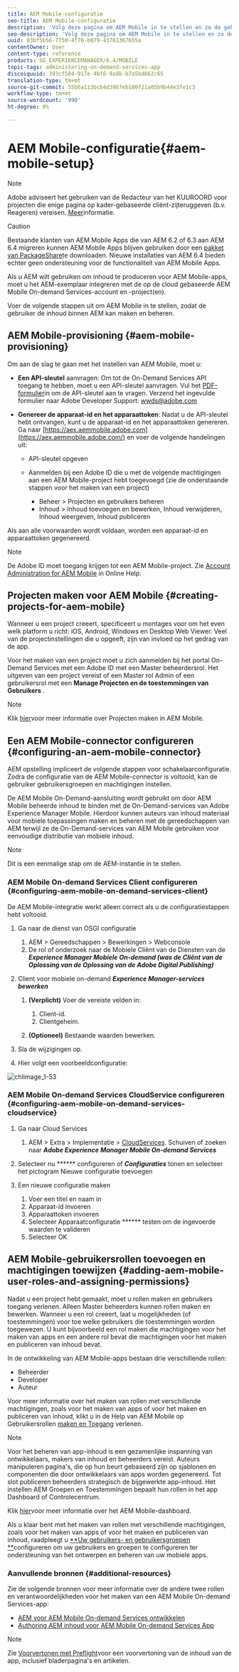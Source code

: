 ```yaml
---
title: AEM Mobile-configuratie
seo-title: AEM Mobile-configuratie
description: 'Volg deze pagina om AEM Mobile in te stellen en zo de gebruiker de inhoud binnen AEM te maken en te beheren. Deze pagina biedt informatie over het integreren van de AEM instantie met de op cloud gebaseerde AEM Mobile On-demand Services-account en -project(en). '
seo-description: 'Volg deze pagina om AEM Mobile in te stellen en zo de gebruiker de inhoud binnen AEM te maken en te beheren. Deze pagina biedt informatie over het integreren van de AEM instantie met de op cloud gebaseerde AEM Mobile On-demand Services-account en -project(en). '
uuid: 03bf5b56-7750-4f76-b079-43761367655a
contentOwner: User
content-type: reference
products: SG_EXPERIENCEMANAGER/6.4/MOBILE
topic-tags: administering-on-demand-services-app
discoiquuid: 393cf504-917e-4bf6-9a8b-b7a5bd862c65
translation-type: tm+mt
source-git-commit: 55b6a113bcb4d39b7eb100f21a05b9b44e3fe1c3
workflow-type: tm+mt
source-wordcount: '990'
ht-degree: 0%

---
```



# AEM Mobile-configuratie{#aem-mobile-setup}

>[!NOTE]
>
>Adobe adviseert het gebruiken van de Redacteur van het KUUROORD voor projecten die enige pagina op kader-gebaseerde cliënt-zijteruggeven (b.v. Reageren) vereisen. [Meer](/help/sites-developing/spa-overview.md)informatie.

>[!CAUTION]
>
>Bestaande klanten van AEM Mobile Apps die van AEM 6.2 of 6.3 aan AEM 6.4 migreren kunnen AEM Mobile Apps blijven gebruiken door een [pakket van PackageShare](https://www.adobeaemcloud.com/content/marketplace/marketplaceProxy.html?packagePath=/content/companies/public/adobe/packages/cq640/compatpack/aem-mobile-package)te downloaden. Nieuwe installaties van AEM 6.4 bieden echter geen ondersteuning voor de functionaliteit van AEM Mobile Apps.

Als u AEM wilt gebruiken om inhoud te produceren voor AEM Mobile-apps, moet u het AEM-exemplaar integreren met de op de cloud gebaseerde AEM Mobile On-demand Services-account en -project(en).

Voer de volgende stappen uit om AEM Mobile in te stellen, zodat de gebruiker de inhoud binnen AEM kan maken en beheren.

## AEM Mobile-provisioning {#aem-mobile-provisioning}

Om aan de slag te gaan met het instellen van AEM Mobile, moet u:

* **Een API-sleutel** aanvragen: Om tot de On-Demand Services API toegang te hebben, moet u een API-sleutel aanvragen. Vul het [PDF-formulier](https://helpx.adobe.com/digital-publishing-solution/help/integrating-dps.html)in om de API-sleutel aan te vragen. Verzend het ingevulde formulier naar Adobe Developer Support: [wwds@adobe.com](mailto:wwds@adobe.com)

* **Genereer de apparaat-id en het apparaattoken**: Nadat u de API-sleutel hebt ontvangen, kunt u de apparaat-id en het apparaattoken genereren. Ga naar [https://aex.aemmobile.adobe.com](https://aex.aemmobile.adobe.com/) en voer de volgende handelingen uit:

   * API-sleutel opgeven
   * Aanmelden bij een Adobe ID die u met de volgende machtigingen aan een AEM Mobile-project hebt toegevoegd (zie de onderstaande stappen voor het maken van een project)

      * Beheer > Projecten en gebruikers beheren
      * Inhoud > Inhoud toevoegen en bewerken, Inhoud verwijderen, Inhoud weergeven, Inhoud publiceren

Als aan alle voorwaarden wordt voldaan, worden een apparaat-id en apparaattoken gegenereerd.

>[!NOTE]
>
>De Adobe ID moet toegang krijgen tot een AEM Mobile-project. Zie [Account Administration for AEM Mobile](https://helpx.adobe.com/digital-publishing-solution/help/account-admin-dps.html) in Online Help.

## Projecten maken voor AEM Mobile {#creating-projects-for-aem-mobile}

Wanneer u een project creeert, specificeert u montages voor om het even welk platform u richt: iOS, Android, Windows en Desktop Web Viewer. Veel van de projectinstellingen die u opgeeft, zijn van invloed op het gedrag van de app.

Voor het maken van een project moet u zich aanmelden bij het portal On-Demand Services met een Adobe ID met een Master beheerdersrol. Het uitgeven van een project vereist of een Master rol Admin of een gebruikersrol met een **Manage Projecten en de toestemmingen van Gebruikers** .

>[!NOTE]
>
>Klik [hier](https://helpx.adobe.com/digital-publishing-solution/help/creating-projects.html)voor meer informatie over Projecten maken in AEM Mobile.

## Een AEM Mobile-connector configureren {#configuring-an-aem-mobile-connector}

AEM opstelling impliceert de volgende stappen voor schakelaarconfiguratie. Zodra de configuratie van de AEM Mobile-connector is voltooid, kan de gebruiker gebruikersgroepen en machtigingen instellen.

De AEM Mobile On-Demand-aansluiting wordt gebruikt om door AEM Mobile beheerde inhoud te binden met de On-Demand-services van Adobe Experience Manager Mobile. Hierdoor kunnen auteurs van inhoud materiaal voor mobiele toepassingen maken en beheren met de gereedschappen van AEM terwijl ze de On-Demand-services van AEM Mobile gebruiken voor eenvoudige distributie van mobiele inhoud.

>[!NOTE]
>
>Dit is een eenmalige stap om de AEM-instantie in te stellen.

### AEM Mobile On-demand Services Client configureren {#configuring-aem-mobile-on-demand-services-client}

De AEM Mobile-integratie werkt alleen correct als u de configuratiestappen hebt voltooid.

1. Ga naar de dienst van OSGI configuratie

   1. AEM > Gereedschappen > Bewerkingen > Webconsole
   1. De rol of onderzoek naar de Mobiele Cliënt van de Diensten van de ***Experience Manager Mobiele On-demand (was de Cliënt van de Oplossing van de Oplossing van de Adobe Digital Publishing)***

1. Client voor mobiele on-demand ***Experience Manager-services bewerken***

   1. **(Verplicht)** Voer de vereiste velden in:

      1. Client-id.
      1. Clientgeheim.
   1. **(Optioneel)** Bestaande waarden bewerken.


1. Sla de wijzigingen op.
1. Hier volgt een voorbeeldconfiguratie:

![chlimage_1-53](assets/chlimage_1-53.png)

### AEM Mobile On-demand Services CloudService configureren {#configuring-aem-mobile-on-demand-services-cloudservice}

1. Ga naar Cloud Services

   1. AEM > Extra > Implementatie > [CloudServices](http://localhost:4502/libs/cq/core/content/tools/cloudservices.html). Schuiven of zoeken naar ***Adobe Experience Manager Mobile On-demand Services***

1. Selecteer nu ****** configureren of ***Configuraties*** tonen en selecteer het pictogram Nieuwe configuratie toevoegen

1. Een nieuwe configuratie maken

   1. Voer een titel en naam in
   1. Apparaat-id invoeren
   1. Apparaattoken invoeren
   1. Selecteer Apparaatconfiguratie ****** testen om de ingevoerde waarden te valideren
   1. Selecteer OK

## AEM Mobile-gebruikersrollen toevoegen en machtigingen toewijzen {#adding-aem-mobile-user-roles-and-assigning-permissions}

Nadat u een project hebt gemaakt, moet u rollen maken en gebruikers toegang verlenen. Alleen Master beheerders kunnen rollen maken en bewerken. Wanneer u een rol creeert, laat u mogelijkheden (of toestemmingen) voor toe welke gebruikers die toestemmingen worden toegewezen. U kunt bijvoorbeeld een rol maken die machtigingen voor het maken van apps en een andere rol bevat die machtigingen voor het maken en publiceren van inhoud bevat.

In de ontwikkeling van AEM Mobile-apps bestaan drie verschillende rollen:

* Beheerder
* Developer
* Auteur

Voor meer informatie over het maken van rollen met verschillende machtigingen, zoals voor het maken van apps of voor het maken en publiceren van inhoud, klikt u in de Help van AEM Mobile op Gebruikersrollen [maken en Toegang](https://helpx.adobe.com/digital-publishing-solution/help/account-admin-dps.html) verlenen.

>[!NOTE]
>
>Voor het beheren van app-inhoud is een gezamenlijke inspanning van ontwikkelaars, makers van inhoud en beheerders vereist. Auteurs manipuleren pagina&#39;s, die op hun beurt gebaseerd zijn op sjablonen en componenten die door ontwikkelaars van apps worden gegenereerd. Tot slot publiceren beheerders strategisch de bijgewerkte app-inhoud. Het instellen AEM Groepen en Toestemmingen bepaalt hun rollen in het app Dashboard of Controlecentrum.
>
>Klik [hier](/help/mobile/mobile-apps-ondemand-application-dashboard.md)voor meer informatie over het AEM Mobile-dashboard.

Als u klaar bent met het maken van rollen met verschillende machtigingen, zoals voor het maken van apps of voor het maken en publiceren van inhoud, raadpleegt u [**Uw gebruikers- en gebruikersgroepen **](/help/mobile/aem-mobile-configure-users.md)configureren om uw gebruikers en groepen te configureren ter ondersteuning van het ontwerpen en beheren van uw mobiele apps.

### Aanvullende bronnen {#additional-resources}

Zie de volgende bronnen voor meer informatie over de andere twee rollen en verantwoordelijkheden voor het maken van een AEM Mobile On-demand Services-app:

* [AEM voor AEM Mobile On-demand Services ontwikkelen](/help/mobile/aem-mobile-on-demand.md)
* [Authoring AEM inhoud voor AEM Mobile On-demand Services App](/help/mobile/mobile-apps-ondemand.md)

>[!NOTE]
>
>Zie [Voorvertonen met Preflight](/help/mobile/aem-mobile-manage-ondemand-services.md)voor een voorvertoning van de inhoud van de app, inclusief bladerpagina&#39;s en artikelen.

